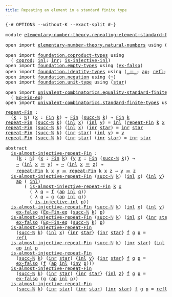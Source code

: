 ```yaml
---
title: Repeating an element in a standard finite type
---
```


<pre class="Agda"><a id="72" class="Symbol">{-#</a> <a id="76" class="Keyword">OPTIONS</a> <a id="84" class="Pragma">--without-K</a> <a id="96" class="Pragma">--exact-split</a> <a id="110" class="Symbol">#-}</a>

<a id="115" class="Keyword">module</a> <a id="122" href="elementary-number-theory.repeating-element-standard-finite-type.html" class="Module">elementary-number-theory.repeating-element-standard-finite-type</a> <a id="186" class="Keyword">where</a>

<a id="193" class="Keyword">open</a> <a id="198" class="Keyword">import</a> <a id="205" href="elementary-number-theory.natural-numbers.html" class="Module">elementary-number-theory.natural-numbers</a> <a id="246" class="Keyword">using</a> <a id="252" class="Symbol">(</a><a id="253" href="elementary-number-theory.natural-numbers.html#1458" class="Datatype">ℕ</a><a id="254" class="Symbol">;</a> <a id="256" href="elementary-number-theory.natural-numbers.html#1479" class="InductiveConstructor">zero-ℕ</a><a id="262" class="Symbol">;</a> <a id="264" href="elementary-number-theory.natural-numbers.html#1492" class="InductiveConstructor">succ-ℕ</a><a id="270" class="Symbol">)</a>

<a id="273" class="Keyword">open</a> <a id="278" class="Keyword">import</a> <a id="285" href="foundation.coproduct-types.html" class="Module">foundation.coproduct-types</a> <a id="312" class="Keyword">using</a>
  <a id="320" class="Symbol">(</a> <a id="322" href="foundation.coproduct-types.html#1182" class="Datatype">coprod</a><a id="328" class="Symbol">;</a> <a id="330" href="foundation.coproduct-types.html#1253" class="InductiveConstructor">inl</a><a id="333" class="Symbol">;</a> <a id="335" href="foundation.coproduct-types.html#1276" class="InductiveConstructor">inr</a><a id="338" class="Symbol">;</a> <a id="340" href="foundation.coproduct-types.html#2427" class="Function">is-injective-inl</a><a id="356" class="Symbol">)</a>
<a id="358" class="Keyword">open</a> <a id="363" class="Keyword">import</a> <a id="370" href="foundation.empty-types.html" class="Module">foundation.empty-types</a> <a id="393" class="Keyword">using</a> <a id="399" class="Symbol">(</a><a id="400" href="foundation-core.empty-types.html#1160" class="Function">ex-falso</a><a id="408" class="Symbol">)</a>
<a id="410" class="Keyword">open</a> <a id="415" class="Keyword">import</a> <a id="422" href="foundation.identity-types.html" class="Module">foundation.identity-types</a> <a id="448" class="Keyword">using</a> <a id="454" class="Symbol">(</a><a id="455" href="foundation-core.identity-types.html#1865" class="Function Operator">_＝_</a><a id="458" class="Symbol">;</a> <a id="460" href="foundation-core.identity-types.html#4003" class="Function">ap</a><a id="462" class="Symbol">;</a> <a id="464" href="foundation-core.identity-types.html#1820" class="InductiveConstructor">refl</a><a id="468" class="Symbol">;</a> <a id="470" href="foundation-core.identity-types.html#2729" class="Function">inv</a><a id="473" class="Symbol">)</a>
<a id="475" class="Keyword">open</a> <a id="480" class="Keyword">import</a> <a id="487" href="foundation.negation.html" class="Module">foundation.negation</a> <a id="507" class="Keyword">using</a> <a id="513" class="Symbol">(</a><a id="514" href="foundation-core.negation.html#465" class="Function">¬</a><a id="515" class="Symbol">)</a>
<a id="517" class="Keyword">open</a> <a id="522" class="Keyword">import</a> <a id="529" href="foundation.unit-type.html" class="Module">foundation.unit-type</a> <a id="550" class="Keyword">using</a> <a id="556" class="Symbol">(</a><a id="557" href="foundation.unit-type.html#1108" class="InductiveConstructor">star</a><a id="561" class="Symbol">)</a>

<a id="564" class="Keyword">open</a> <a id="569" class="Keyword">import</a> <a id="576" href="univalent-combinatorics.equality-standard-finite-types.html" class="Module">univalent-combinatorics.equality-standard-finite-types</a> <a id="631" class="Keyword">using</a>
  <a id="639" class="Symbol">(</a> <a id="641" href="univalent-combinatorics.equality-standard-finite-types.html#2359" class="Function">Eq-Fin-eq</a><a id="650" class="Symbol">)</a>
<a id="652" class="Keyword">open</a> <a id="657" class="Keyword">import</a> <a id="664" href="univalent-combinatorics.standard-finite-types.html" class="Module">univalent-combinatorics.standard-finite-types</a> <a id="710" class="Keyword">using</a> <a id="716" class="Symbol">(</a><a id="717" href="univalent-combinatorics.standard-finite-types.html#2523" class="Function">Fin</a><a id="720" class="Symbol">)</a>
</pre>
<pre class="Agda"><a id="repeat-Fin"></a><a id="735" href="elementary-number-theory.repeating-element-standard-finite-type.html#735" class="Function">repeat-Fin</a> <a id="746" class="Symbol">:</a>
  <a id="750" class="Symbol">(</a><a id="751" href="elementary-number-theory.repeating-element-standard-finite-type.html#751" class="Bound">k</a> <a id="753" class="Symbol">:</a> <a id="755" href="elementary-number-theory.natural-numbers.html#1458" class="Datatype">ℕ</a><a id="756" class="Symbol">)</a> <a id="758" class="Symbol">(</a><a id="759" href="elementary-number-theory.repeating-element-standard-finite-type.html#759" class="Bound">x</a> <a id="761" class="Symbol">:</a> <a id="763" href="univalent-combinatorics.standard-finite-types.html#2523" class="Function">Fin</a> <a id="767" href="elementary-number-theory.repeating-element-standard-finite-type.html#751" class="Bound">k</a><a id="768" class="Symbol">)</a> <a id="770" class="Symbol">→</a> <a id="772" href="univalent-combinatorics.standard-finite-types.html#2523" class="Function">Fin</a> <a id="776" class="Symbol">(</a><a id="777" href="elementary-number-theory.natural-numbers.html#1492" class="InductiveConstructor">succ-ℕ</a> <a id="784" href="elementary-number-theory.repeating-element-standard-finite-type.html#751" class="Bound">k</a><a id="785" class="Symbol">)</a> <a id="787" class="Symbol">→</a> <a id="789" href="univalent-combinatorics.standard-finite-types.html#2523" class="Function">Fin</a> <a id="793" href="elementary-number-theory.repeating-element-standard-finite-type.html#751" class="Bound">k</a>
<a id="795" href="elementary-number-theory.repeating-element-standard-finite-type.html#735" class="Function">repeat-Fin</a> <a id="806" class="Symbol">(</a><a id="807" href="elementary-number-theory.natural-numbers.html#1492" class="InductiveConstructor">succ-ℕ</a> <a id="814" href="elementary-number-theory.repeating-element-standard-finite-type.html#814" class="Bound">k</a><a id="815" class="Symbol">)</a> <a id="817" class="Symbol">(</a><a id="818" href="foundation.coproduct-types.html#1253" class="InductiveConstructor">inl</a> <a id="822" href="elementary-number-theory.repeating-element-standard-finite-type.html#822" class="Bound">x</a><a id="823" class="Symbol">)</a> <a id="825" class="Symbol">(</a><a id="826" href="foundation.coproduct-types.html#1253" class="InductiveConstructor">inl</a> <a id="830" href="elementary-number-theory.repeating-element-standard-finite-type.html#830" class="Bound">y</a><a id="831" class="Symbol">)</a> <a id="833" class="Symbol">=</a> <a id="835" href="foundation.coproduct-types.html#1253" class="InductiveConstructor">inl</a> <a id="839" class="Symbol">(</a><a id="840" href="elementary-number-theory.repeating-element-standard-finite-type.html#735" class="Function">repeat-Fin</a> <a id="851" href="elementary-number-theory.repeating-element-standard-finite-type.html#814" class="Bound">k</a> <a id="853" href="elementary-number-theory.repeating-element-standard-finite-type.html#822" class="Bound">x</a> <a id="855" href="elementary-number-theory.repeating-element-standard-finite-type.html#830" class="Bound">y</a><a id="856" class="Symbol">)</a>
<a id="858" href="elementary-number-theory.repeating-element-standard-finite-type.html#735" class="Function">repeat-Fin</a> <a id="869" class="Symbol">(</a><a id="870" href="elementary-number-theory.natural-numbers.html#1492" class="InductiveConstructor">succ-ℕ</a> <a id="877" href="elementary-number-theory.repeating-element-standard-finite-type.html#877" class="Bound">k</a><a id="878" class="Symbol">)</a> <a id="880" class="Symbol">(</a><a id="881" href="foundation.coproduct-types.html#1253" class="InductiveConstructor">inl</a> <a id="885" href="elementary-number-theory.repeating-element-standard-finite-type.html#885" class="Bound">x</a><a id="886" class="Symbol">)</a> <a id="888" class="Symbol">(</a><a id="889" href="foundation.coproduct-types.html#1276" class="InductiveConstructor">inr</a> <a id="893" href="foundation.unit-type.html#1108" class="InductiveConstructor">star</a><a id="897" class="Symbol">)</a> <a id="899" class="Symbol">=</a> <a id="901" href="foundation.coproduct-types.html#1276" class="InductiveConstructor">inr</a> <a id="905" href="foundation.unit-type.html#1108" class="InductiveConstructor">star</a>
<a id="910" href="elementary-number-theory.repeating-element-standard-finite-type.html#735" class="Function">repeat-Fin</a> <a id="921" class="Symbol">(</a><a id="922" href="elementary-number-theory.natural-numbers.html#1492" class="InductiveConstructor">succ-ℕ</a> <a id="929" href="elementary-number-theory.repeating-element-standard-finite-type.html#929" class="Bound">k</a><a id="930" class="Symbol">)</a> <a id="932" class="Symbol">(</a><a id="933" href="foundation.coproduct-types.html#1276" class="InductiveConstructor">inr</a> <a id="937" href="foundation.unit-type.html#1108" class="InductiveConstructor">star</a><a id="941" class="Symbol">)</a> <a id="943" class="Symbol">(</a><a id="944" href="foundation.coproduct-types.html#1253" class="InductiveConstructor">inl</a> <a id="948" href="elementary-number-theory.repeating-element-standard-finite-type.html#948" class="Bound">y</a><a id="949" class="Symbol">)</a> <a id="951" class="Symbol">=</a> <a id="953" href="elementary-number-theory.repeating-element-standard-finite-type.html#948" class="Bound">y</a>
<a id="955" href="elementary-number-theory.repeating-element-standard-finite-type.html#735" class="Function">repeat-Fin</a> <a id="966" class="Symbol">(</a><a id="967" href="elementary-number-theory.natural-numbers.html#1492" class="InductiveConstructor">succ-ℕ</a> <a id="974" href="elementary-number-theory.repeating-element-standard-finite-type.html#974" class="Bound">k</a><a id="975" class="Symbol">)</a> <a id="977" class="Symbol">(</a><a id="978" href="foundation.coproduct-types.html#1276" class="InductiveConstructor">inr</a> <a id="982" href="foundation.unit-type.html#1108" class="InductiveConstructor">star</a><a id="986" class="Symbol">)</a> <a id="988" class="Symbol">(</a><a id="989" href="foundation.coproduct-types.html#1276" class="InductiveConstructor">inr</a> <a id="993" href="foundation.unit-type.html#1108" class="InductiveConstructor">star</a><a id="997" class="Symbol">)</a> <a id="999" class="Symbol">=</a> <a id="1001" href="foundation.coproduct-types.html#1276" class="InductiveConstructor">inr</a> <a id="1005" href="foundation.unit-type.html#1108" class="InductiveConstructor">star</a>

<a id="1011" class="Keyword">abstract</a>
  <a id="is-almost-injective-repeat-Fin"></a><a id="1022" href="elementary-number-theory.repeating-element-standard-finite-type.html#1022" class="Function">is-almost-injective-repeat-Fin</a> <a id="1053" class="Symbol">:</a>
    <a id="1059" class="Symbol">(</a><a id="1060" href="elementary-number-theory.repeating-element-standard-finite-type.html#1060" class="Bound">k</a> <a id="1062" class="Symbol">:</a> <a id="1064" href="elementary-number-theory.natural-numbers.html#1458" class="Datatype">ℕ</a><a id="1065" class="Symbol">)</a> <a id="1067" class="Symbol">(</a><a id="1068" href="elementary-number-theory.repeating-element-standard-finite-type.html#1068" class="Bound">x</a> <a id="1070" class="Symbol">:</a> <a id="1072" href="univalent-combinatorics.standard-finite-types.html#2523" class="Function">Fin</a> <a id="1076" href="elementary-number-theory.repeating-element-standard-finite-type.html#1060" class="Bound">k</a><a id="1077" class="Symbol">)</a> <a id="1079" class="Symbol">{</a><a id="1080" href="elementary-number-theory.repeating-element-standard-finite-type.html#1080" class="Bound">y</a> <a id="1082" href="elementary-number-theory.repeating-element-standard-finite-type.html#1082" class="Bound">z</a> <a id="1084" class="Symbol">:</a> <a id="1086" href="univalent-combinatorics.standard-finite-types.html#2523" class="Function">Fin</a> <a id="1090" class="Symbol">(</a><a id="1091" href="elementary-number-theory.natural-numbers.html#1492" class="InductiveConstructor">succ-ℕ</a> <a id="1098" href="elementary-number-theory.repeating-element-standard-finite-type.html#1060" class="Bound">k</a><a id="1099" class="Symbol">)}</a> <a id="1102" class="Symbol">→</a>
    <a id="1108" href="foundation-core.negation.html#465" class="Function">¬</a> <a id="1110" class="Symbol">(</a><a id="1111" href="foundation.coproduct-types.html#1253" class="InductiveConstructor">inl</a> <a id="1115" href="elementary-number-theory.repeating-element-standard-finite-type.html#1068" class="Bound">x</a> <a id="1117" href="foundation-core.identity-types.html#1865" class="Function Operator">＝</a> <a id="1119" href="elementary-number-theory.repeating-element-standard-finite-type.html#1080" class="Bound">y</a><a id="1120" class="Symbol">)</a> <a id="1122" class="Symbol">→</a> <a id="1124" href="foundation-core.negation.html#465" class="Function">¬</a> <a id="1126" class="Symbol">(</a><a id="1127" href="foundation.coproduct-types.html#1253" class="InductiveConstructor">inl</a> <a id="1131" href="elementary-number-theory.repeating-element-standard-finite-type.html#1068" class="Bound">x</a> <a id="1133" href="foundation-core.identity-types.html#1865" class="Function Operator">＝</a> <a id="1135" href="elementary-number-theory.repeating-element-standard-finite-type.html#1082" class="Bound">z</a><a id="1136" class="Symbol">)</a> <a id="1138" class="Symbol">→</a>
    <a id="1144" href="elementary-number-theory.repeating-element-standard-finite-type.html#735" class="Function">repeat-Fin</a> <a id="1155" href="elementary-number-theory.repeating-element-standard-finite-type.html#1060" class="Bound">k</a> <a id="1157" href="elementary-number-theory.repeating-element-standard-finite-type.html#1068" class="Bound">x</a> <a id="1159" href="elementary-number-theory.repeating-element-standard-finite-type.html#1080" class="Bound">y</a> <a id="1161" href="foundation-core.identity-types.html#1865" class="Function Operator">＝</a> <a id="1163" href="elementary-number-theory.repeating-element-standard-finite-type.html#735" class="Function">repeat-Fin</a> <a id="1174" href="elementary-number-theory.repeating-element-standard-finite-type.html#1060" class="Bound">k</a> <a id="1176" href="elementary-number-theory.repeating-element-standard-finite-type.html#1068" class="Bound">x</a> <a id="1178" href="elementary-number-theory.repeating-element-standard-finite-type.html#1082" class="Bound">z</a> <a id="1180" class="Symbol">→</a> <a id="1182" href="elementary-number-theory.repeating-element-standard-finite-type.html#1080" class="Bound">y</a> <a id="1184" href="foundation-core.identity-types.html#1865" class="Function Operator">＝</a> <a id="1186" href="elementary-number-theory.repeating-element-standard-finite-type.html#1082" class="Bound">z</a>
  <a id="1190" href="elementary-number-theory.repeating-element-standard-finite-type.html#1022" class="Function">is-almost-injective-repeat-Fin</a> <a id="1221" class="Symbol">(</a><a id="1222" href="elementary-number-theory.natural-numbers.html#1492" class="InductiveConstructor">succ-ℕ</a> <a id="1229" href="elementary-number-theory.repeating-element-standard-finite-type.html#1229" class="Bound">k</a><a id="1230" class="Symbol">)</a> <a id="1232" class="Symbol">(</a><a id="1233" href="foundation.coproduct-types.html#1253" class="InductiveConstructor">inl</a> <a id="1237" href="elementary-number-theory.repeating-element-standard-finite-type.html#1237" class="Bound">x</a><a id="1238" class="Symbol">)</a> <a id="1240" class="Symbol">{</a><a id="1241" href="foundation.coproduct-types.html#1253" class="InductiveConstructor">inl</a> <a id="1245" href="elementary-number-theory.repeating-element-standard-finite-type.html#1245" class="Bound">y</a><a id="1246" class="Symbol">}</a> <a id="1248" class="Symbol">{</a><a id="1249" href="foundation.coproduct-types.html#1253" class="InductiveConstructor">inl</a> <a id="1253" href="elementary-number-theory.repeating-element-standard-finite-type.html#1253" class="Bound">z</a><a id="1254" class="Symbol">}</a> <a id="1256" href="elementary-number-theory.repeating-element-standard-finite-type.html#1256" class="Bound">f</a> <a id="1258" href="elementary-number-theory.repeating-element-standard-finite-type.html#1258" class="Bound">g</a> <a id="1260" href="elementary-number-theory.repeating-element-standard-finite-type.html#1260" class="Bound">p</a> <a id="1262" class="Symbol">=</a>
    <a id="1268" href="foundation-core.identity-types.html#4003" class="Function">ap</a> <a id="1271" class="Symbol">(</a> <a id="1273" href="foundation.coproduct-types.html#1253" class="InductiveConstructor">inl</a><a id="1276" class="Symbol">)</a>
       <a id="1285" class="Symbol">(</a> <a id="1287" href="elementary-number-theory.repeating-element-standard-finite-type.html#1022" class="Function">is-almost-injective-repeat-Fin</a> <a id="1318" href="elementary-number-theory.repeating-element-standard-finite-type.html#1229" class="Bound">k</a> <a id="1320" href="elementary-number-theory.repeating-element-standard-finite-type.html#1237" class="Bound">x</a>
         <a id="1331" class="Symbol">(</a> <a id="1333" class="Symbol">λ</a> <a id="1335" href="elementary-number-theory.repeating-element-standard-finite-type.html#1335" class="Bound">q</a> <a id="1337" class="Symbol">→</a> <a id="1339" href="elementary-number-theory.repeating-element-standard-finite-type.html#1256" class="Bound">f</a> <a id="1341" class="Symbol">(</a><a id="1342" href="foundation-core.identity-types.html#4003" class="Function">ap</a> <a id="1345" href="foundation.coproduct-types.html#1253" class="InductiveConstructor">inl</a> <a id="1349" href="elementary-number-theory.repeating-element-standard-finite-type.html#1335" class="Bound">q</a><a id="1350" class="Symbol">))</a>
         <a id="1362" class="Symbol">(</a> <a id="1364" class="Symbol">λ</a> <a id="1366" href="elementary-number-theory.repeating-element-standard-finite-type.html#1366" class="Bound">q</a> <a id="1368" class="Symbol">→</a> <a id="1370" href="elementary-number-theory.repeating-element-standard-finite-type.html#1258" class="Bound">g</a> <a id="1372" class="Symbol">(</a><a id="1373" href="foundation-core.identity-types.html#4003" class="Function">ap</a> <a id="1376" href="foundation.coproduct-types.html#1253" class="InductiveConstructor">inl</a> <a id="1380" href="elementary-number-theory.repeating-element-standard-finite-type.html#1366" class="Bound">q</a><a id="1381" class="Symbol">))</a>
         <a id="1393" class="Symbol">(</a> <a id="1395" href="foundation.coproduct-types.html#2427" class="Function">is-injective-inl</a> <a id="1412" href="elementary-number-theory.repeating-element-standard-finite-type.html#1260" class="Bound">p</a><a id="1413" class="Symbol">))</a>
  <a id="1418" href="elementary-number-theory.repeating-element-standard-finite-type.html#1022" class="Function">is-almost-injective-repeat-Fin</a> <a id="1449" class="Symbol">(</a><a id="1450" href="elementary-number-theory.natural-numbers.html#1492" class="InductiveConstructor">succ-ℕ</a> <a id="1457" href="elementary-number-theory.repeating-element-standard-finite-type.html#1457" class="Bound">k</a><a id="1458" class="Symbol">)</a> <a id="1460" class="Symbol">(</a><a id="1461" href="foundation.coproduct-types.html#1253" class="InductiveConstructor">inl</a> <a id="1465" href="elementary-number-theory.repeating-element-standard-finite-type.html#1465" class="Bound">x</a><a id="1466" class="Symbol">)</a> <a id="1468" class="Symbol">{</a><a id="1469" href="foundation.coproduct-types.html#1253" class="InductiveConstructor">inl</a> <a id="1473" href="elementary-number-theory.repeating-element-standard-finite-type.html#1473" class="Bound">y</a><a id="1474" class="Symbol">}</a> <a id="1476" class="Symbol">{</a><a id="1477" href="foundation.coproduct-types.html#1276" class="InductiveConstructor">inr</a> <a id="1481" href="foundation.unit-type.html#1108" class="InductiveConstructor">star</a><a id="1485" class="Symbol">}</a> <a id="1487" href="elementary-number-theory.repeating-element-standard-finite-type.html#1487" class="Bound">f</a> <a id="1489" href="elementary-number-theory.repeating-element-standard-finite-type.html#1489" class="Bound">g</a> <a id="1491" href="elementary-number-theory.repeating-element-standard-finite-type.html#1491" class="Bound">p</a> <a id="1493" class="Symbol">=</a>
    <a id="1499" href="foundation-core.empty-types.html#1160" class="Function">ex-falso</a> <a id="1508" class="Symbol">(</a><a id="1509" href="univalent-combinatorics.equality-standard-finite-types.html#2359" class="Function">Eq-Fin-eq</a> <a id="1519" class="Symbol">(</a><a id="1520" href="elementary-number-theory.natural-numbers.html#1492" class="InductiveConstructor">succ-ℕ</a> <a id="1527" href="elementary-number-theory.repeating-element-standard-finite-type.html#1457" class="Bound">k</a><a id="1528" class="Symbol">)</a> <a id="1530" href="elementary-number-theory.repeating-element-standard-finite-type.html#1491" class="Bound">p</a><a id="1531" class="Symbol">)</a>
  <a id="1535" href="elementary-number-theory.repeating-element-standard-finite-type.html#1022" class="Function">is-almost-injective-repeat-Fin</a> <a id="1566" class="Symbol">(</a><a id="1567" href="elementary-number-theory.natural-numbers.html#1492" class="InductiveConstructor">succ-ℕ</a> <a id="1574" href="elementary-number-theory.repeating-element-standard-finite-type.html#1574" class="Bound">k</a><a id="1575" class="Symbol">)</a> <a id="1577" class="Symbol">(</a><a id="1578" href="foundation.coproduct-types.html#1253" class="InductiveConstructor">inl</a> <a id="1582" href="elementary-number-theory.repeating-element-standard-finite-type.html#1582" class="Bound">x</a><a id="1583" class="Symbol">)</a> <a id="1585" class="Symbol">{</a><a id="1586" href="foundation.coproduct-types.html#1276" class="InductiveConstructor">inr</a> <a id="1590" href="foundation.unit-type.html#1108" class="InductiveConstructor">star</a><a id="1594" class="Symbol">}</a> <a id="1596" class="Symbol">{</a><a id="1597" href="foundation.coproduct-types.html#1253" class="InductiveConstructor">inl</a> <a id="1601" href="elementary-number-theory.repeating-element-standard-finite-type.html#1601" class="Bound">z</a><a id="1602" class="Symbol">}</a> <a id="1604" href="elementary-number-theory.repeating-element-standard-finite-type.html#1604" class="Bound">f</a> <a id="1606" href="elementary-number-theory.repeating-element-standard-finite-type.html#1606" class="Bound">g</a> <a id="1608" href="elementary-number-theory.repeating-element-standard-finite-type.html#1608" class="Bound">p</a> <a id="1610" class="Symbol">=</a>
    <a id="1616" href="foundation-core.empty-types.html#1160" class="Function">ex-falso</a> <a id="1625" class="Symbol">(</a><a id="1626" href="univalent-combinatorics.equality-standard-finite-types.html#2359" class="Function">Eq-Fin-eq</a> <a id="1636" class="Symbol">(</a><a id="1637" href="elementary-number-theory.natural-numbers.html#1492" class="InductiveConstructor">succ-ℕ</a> <a id="1644" href="elementary-number-theory.repeating-element-standard-finite-type.html#1574" class="Bound">k</a><a id="1645" class="Symbol">)</a> <a id="1647" href="elementary-number-theory.repeating-element-standard-finite-type.html#1608" class="Bound">p</a><a id="1648" class="Symbol">)</a>
  <a id="1652" href="elementary-number-theory.repeating-element-standard-finite-type.html#1022" class="Function">is-almost-injective-repeat-Fin</a>
    <a id="1687" class="Symbol">(</a><a id="1688" href="elementary-number-theory.natural-numbers.html#1492" class="InductiveConstructor">succ-ℕ</a> <a id="1695" href="elementary-number-theory.repeating-element-standard-finite-type.html#1695" class="Bound">k</a><a id="1696" class="Symbol">)</a> <a id="1698" class="Symbol">(</a><a id="1699" href="foundation.coproduct-types.html#1253" class="InductiveConstructor">inl</a> <a id="1703" href="elementary-number-theory.repeating-element-standard-finite-type.html#1703" class="Bound">x</a><a id="1704" class="Symbol">)</a> <a id="1706" class="Symbol">{</a><a id="1707" href="foundation.coproduct-types.html#1276" class="InductiveConstructor">inr</a> <a id="1711" href="foundation.unit-type.html#1108" class="InductiveConstructor">star</a><a id="1715" class="Symbol">}</a> <a id="1717" class="Symbol">{</a><a id="1718" href="foundation.coproduct-types.html#1276" class="InductiveConstructor">inr</a> <a id="1722" href="foundation.unit-type.html#1108" class="InductiveConstructor">star</a><a id="1726" class="Symbol">}</a> <a id="1728" href="elementary-number-theory.repeating-element-standard-finite-type.html#1728" class="Bound">f</a> <a id="1730" href="elementary-number-theory.repeating-element-standard-finite-type.html#1730" class="Bound">g</a> <a id="1732" href="elementary-number-theory.repeating-element-standard-finite-type.html#1732" class="Bound">p</a> <a id="1734" class="Symbol">=</a>
    <a id="1740" href="foundation-core.identity-types.html#1820" class="InductiveConstructor">refl</a>
  <a id="1747" href="elementary-number-theory.repeating-element-standard-finite-type.html#1022" class="Function">is-almost-injective-repeat-Fin</a> <a id="1778" class="Symbol">(</a><a id="1779" href="elementary-number-theory.natural-numbers.html#1492" class="InductiveConstructor">succ-ℕ</a> <a id="1786" href="elementary-number-theory.repeating-element-standard-finite-type.html#1786" class="Bound">k</a><a id="1787" class="Symbol">)</a> <a id="1789" class="Symbol">(</a><a id="1790" href="foundation.coproduct-types.html#1276" class="InductiveConstructor">inr</a> <a id="1794" href="foundation.unit-type.html#1108" class="InductiveConstructor">star</a><a id="1798" class="Symbol">)</a> <a id="1800" class="Symbol">{</a><a id="1801" href="foundation.coproduct-types.html#1253" class="InductiveConstructor">inl</a> <a id="1805" href="elementary-number-theory.repeating-element-standard-finite-type.html#1805" class="Bound">y</a><a id="1806" class="Symbol">}</a> <a id="1808" class="Symbol">{</a><a id="1809" href="foundation.coproduct-types.html#1253" class="InductiveConstructor">inl</a> <a id="1813" href="elementary-number-theory.repeating-element-standard-finite-type.html#1813" class="Bound">z</a><a id="1814" class="Symbol">}</a> <a id="1816" href="elementary-number-theory.repeating-element-standard-finite-type.html#1816" class="Bound">f</a> <a id="1818" href="elementary-number-theory.repeating-element-standard-finite-type.html#1818" class="Bound">g</a> <a id="1820" href="elementary-number-theory.repeating-element-standard-finite-type.html#1820" class="Bound">p</a> <a id="1822" class="Symbol">=</a>
    <a id="1828" href="foundation-core.identity-types.html#4003" class="Function">ap</a> <a id="1831" href="foundation.coproduct-types.html#1253" class="InductiveConstructor">inl</a> <a id="1835" href="elementary-number-theory.repeating-element-standard-finite-type.html#1820" class="Bound">p</a>
  <a id="1839" href="elementary-number-theory.repeating-element-standard-finite-type.html#1022" class="Function">is-almost-injective-repeat-Fin</a>
    <a id="1874" class="Symbol">(</a><a id="1875" href="elementary-number-theory.natural-numbers.html#1492" class="InductiveConstructor">succ-ℕ</a> <a id="1882" href="elementary-number-theory.repeating-element-standard-finite-type.html#1882" class="Bound">k</a><a id="1883" class="Symbol">)</a> <a id="1885" class="Symbol">(</a><a id="1886" href="foundation.coproduct-types.html#1276" class="InductiveConstructor">inr</a> <a id="1890" href="foundation.unit-type.html#1108" class="InductiveConstructor">star</a><a id="1894" class="Symbol">)</a> <a id="1896" class="Symbol">{</a><a id="1897" href="foundation.coproduct-types.html#1253" class="InductiveConstructor">inl</a> <a id="1901" href="elementary-number-theory.repeating-element-standard-finite-type.html#1901" class="Bound">y</a><a id="1902" class="Symbol">}</a> <a id="1904" class="Symbol">{</a><a id="1905" href="foundation.coproduct-types.html#1276" class="InductiveConstructor">inr</a> <a id="1909" href="foundation.unit-type.html#1108" class="InductiveConstructor">star</a><a id="1913" class="Symbol">}</a> <a id="1915" href="elementary-number-theory.repeating-element-standard-finite-type.html#1915" class="Bound">f</a> <a id="1917" href="elementary-number-theory.repeating-element-standard-finite-type.html#1917" class="Bound">g</a> <a id="1919" href="elementary-number-theory.repeating-element-standard-finite-type.html#1919" class="Bound">p</a> <a id="1921" class="Symbol">=</a>
    <a id="1927" href="foundation-core.empty-types.html#1160" class="Function">ex-falso</a> <a id="1936" class="Symbol">(</a><a id="1937" href="elementary-number-theory.repeating-element-standard-finite-type.html#1915" class="Bound">f</a> <a id="1939" class="Symbol">(</a><a id="1940" href="foundation-core.identity-types.html#4003" class="Function">ap</a> <a id="1943" href="foundation.coproduct-types.html#1253" class="InductiveConstructor">inl</a> <a id="1947" class="Symbol">(</a><a id="1948" href="foundation-core.identity-types.html#2729" class="Function">inv</a> <a id="1952" href="elementary-number-theory.repeating-element-standard-finite-type.html#1919" class="Bound">p</a><a id="1953" class="Symbol">)))</a>
  <a id="1959" href="elementary-number-theory.repeating-element-standard-finite-type.html#1022" class="Function">is-almost-injective-repeat-Fin</a>
    <a id="1994" class="Symbol">(</a><a id="1995" href="elementary-number-theory.natural-numbers.html#1492" class="InductiveConstructor">succ-ℕ</a> <a id="2002" href="elementary-number-theory.repeating-element-standard-finite-type.html#2002" class="Bound">k</a><a id="2003" class="Symbol">)</a> <a id="2005" class="Symbol">(</a><a id="2006" href="foundation.coproduct-types.html#1276" class="InductiveConstructor">inr</a> <a id="2010" href="foundation.unit-type.html#1108" class="InductiveConstructor">star</a><a id="2014" class="Symbol">)</a> <a id="2016" class="Symbol">{</a><a id="2017" href="foundation.coproduct-types.html#1276" class="InductiveConstructor">inr</a> <a id="2021" href="foundation.unit-type.html#1108" class="InductiveConstructor">star</a><a id="2025" class="Symbol">}</a> <a id="2027" class="Symbol">{</a><a id="2028" href="foundation.coproduct-types.html#1253" class="InductiveConstructor">inl</a> <a id="2032" href="elementary-number-theory.repeating-element-standard-finite-type.html#2032" class="Bound">z</a><a id="2033" class="Symbol">}</a> <a id="2035" href="elementary-number-theory.repeating-element-standard-finite-type.html#2035" class="Bound">f</a> <a id="2037" href="elementary-number-theory.repeating-element-standard-finite-type.html#2037" class="Bound">g</a> <a id="2039" href="elementary-number-theory.repeating-element-standard-finite-type.html#2039" class="Bound">p</a> <a id="2041" class="Symbol">=</a>
    <a id="2047" href="foundation-core.empty-types.html#1160" class="Function">ex-falso</a> <a id="2056" class="Symbol">(</a><a id="2057" href="elementary-number-theory.repeating-element-standard-finite-type.html#2037" class="Bound">g</a> <a id="2059" class="Symbol">(</a><a id="2060" href="foundation-core.identity-types.html#4003" class="Function">ap</a> <a id="2063" href="foundation.coproduct-types.html#1253" class="InductiveConstructor">inl</a> <a id="2067" href="elementary-number-theory.repeating-element-standard-finite-type.html#2039" class="Bound">p</a><a id="2068" class="Symbol">))</a>
  <a id="2073" href="elementary-number-theory.repeating-element-standard-finite-type.html#1022" class="Function">is-almost-injective-repeat-Fin</a>
    <a id="2108" class="Symbol">(</a><a id="2109" href="elementary-number-theory.natural-numbers.html#1492" class="InductiveConstructor">succ-ℕ</a> <a id="2116" href="elementary-number-theory.repeating-element-standard-finite-type.html#2116" class="Bound">k</a><a id="2117" class="Symbol">)</a> <a id="2119" class="Symbol">(</a><a id="2120" href="foundation.coproduct-types.html#1276" class="InductiveConstructor">inr</a> <a id="2124" href="foundation.unit-type.html#1108" class="InductiveConstructor">star</a><a id="2128" class="Symbol">)</a> <a id="2130" class="Symbol">{</a><a id="2131" href="foundation.coproduct-types.html#1276" class="InductiveConstructor">inr</a> <a id="2135" href="foundation.unit-type.html#1108" class="InductiveConstructor">star</a><a id="2139" class="Symbol">}</a> <a id="2141" class="Symbol">{</a><a id="2142" href="foundation.coproduct-types.html#1276" class="InductiveConstructor">inr</a> <a id="2146" href="foundation.unit-type.html#1108" class="InductiveConstructor">star</a><a id="2150" class="Symbol">}</a> <a id="2152" href="elementary-number-theory.repeating-element-standard-finite-type.html#2152" class="Bound">f</a> <a id="2154" href="elementary-number-theory.repeating-element-standard-finite-type.html#2154" class="Bound">g</a> <a id="2156" href="elementary-number-theory.repeating-element-standard-finite-type.html#2156" class="Bound">p</a> <a id="2158" class="Symbol">=</a> <a id="2160" href="foundation-core.identity-types.html#1820" class="InductiveConstructor">refl</a>
</pre>